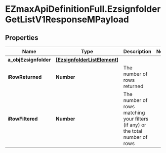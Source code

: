 # EZmaxApiDefinitionFull.EzsignfolderGetListV1ResponseMPayload

## Properties

Name | Type | Description | Notes
------------ | ------------- | ------------- | -------------
**a_objEzsignfolder** | [**[EzsignfolderListElement]**](EzsignfolderListElement.md) |  | 
**iRowReturned** | **Number** | The number of rows returned | 
**iRowFiltered** | **Number** | The number of rows matching your filters (if any) or the total number of rows | 


